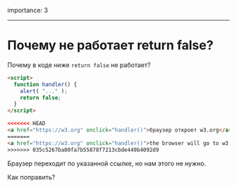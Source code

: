 importance: 3

---

# Почему не работает return false?

Почему в коде ниже `return false` не работает?

```html autorun run
<script>
  function handler() {
    alert( "..." );
    return false;
  }
</script>

<<<<<<< HEAD
<a href="https://w3.org" onclick="handler()">браузер откроет w3.org</a>
=======
<a href="https://w3.org" onclick="handler()">the browser will go to w3.org</a>
>>>>>>> 035c5267ba80fa7b55878f7213cbde449b4092d9
```

Браузер переходит по указанной ссылке, но нам этого не нужно.

Как поправить?
